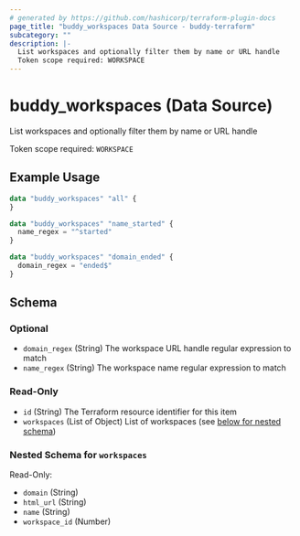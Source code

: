 ```yaml
---
# generated by https://github.com/hashicorp/terraform-plugin-docs
page_title: "buddy_workspaces Data Source - buddy-terraform"
subcategory: ""
description: |-
  List workspaces and optionally filter them by name or URL handle
  Token scope required: WORKSPACE
---
```


# buddy_workspaces (Data Source)

List workspaces and optionally filter them by name or URL handle

Token scope required: `WORKSPACE`

## Example Usage

```terraform
data "buddy_workspaces" "all" {
}

data "buddy_workspaces" "name_started" {
  name_regex = "^started"
}

data "buddy_workspaces" "domain_ended" {
  domain_regex = "ended$"
}
```

<!-- schema generated by tfplugindocs -->
## Schema

### Optional

- `domain_regex` (String) The workspace URL handle regular expression to match
- `name_regex` (String) The workspace name regular expression to match

### Read-Only

- `id` (String) The Terraform resource identifier for this item
- `workspaces` (List of Object) List of workspaces (see [below for nested schema](#nestedatt--workspaces))

<a id="nestedatt--workspaces"></a>
### Nested Schema for `workspaces`

Read-Only:

- `domain` (String)
- `html_url` (String)
- `name` (String)
- `workspace_id` (Number)


